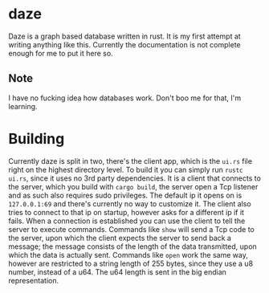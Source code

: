 # daze
Daze is a graph based database written in rust. It is my first attempt at writing anything like this.
Currently the documentation is not complete enough for me to put it here so.
## Note
I have no fucking idea how databases work. Don't boo me for that, I'm learning.

# Building
Currently daze is split in two, there's the client app, which is the `ui.rs` file right on the highest directory level.
To build it you can simply run `rustc ui.rs`, since it uses no 3rd party dependencies.
It is a client that connects to the server, which you build with `cargo build`, the server open a Tcp listener and as such also requires sudo privileges.
The default ip it opens on is `127.0.0.1:69` and there's currently no way to customize it.
The client also tries to connect to that ip on startup, however asks for a different ip if it fails.
When a connection is established you can use the client to tell the server to execute commands.
Commands like `show` will send a Tcp code to the server, upon which the client expects the server to send back a message;
the message consists of the length of the data transmitted, upon which the data is actually sent.
Commands like `open` work the same way, however are restricted to a string length of 255 bytes, since they use a u8 number, instead of a u64.
The u64 length is sent in the big endian representation.
